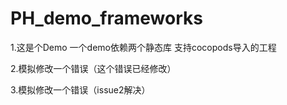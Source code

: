 # PH_demo_frameworks

1.这是个Demo 一个demo依赖两个静态库 支持cocopods导入的工程

2.模拟修改一个错误（这个错误已经修改）

3.模拟修改一个错误（issue2解决）
